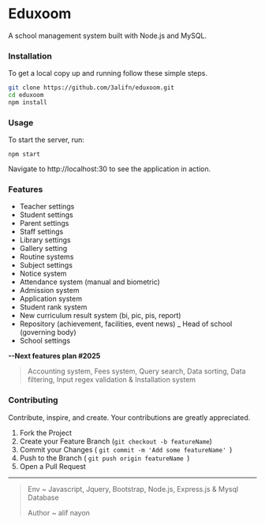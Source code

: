 # Eduxoom

A school management system built with Node.js and MySQL.

### Installation

To get a local copy up and running follow these simple steps.

``` bash
git clone https://github.com/3alifn/eduxoom.git
cd eduxoom
npm install

```
### Usage

To start the server, run:

` npm start `


Navigate to http://localhost:30 to see the application in action.


### Features

- Teacher settings
- Student settings
- Parent settings
- Staff settings
- Library settings
- Gallery setting
- Routine systems
- Subject settings
- Notice system
- Attendance system (manual and biometric)
- Admission system
- Application system
- Student rank system
- New curriculum result system (bi, pic, pis, report)
- Repository (achievement, facilities, event news)
_ Head of school (governing body)
- School settings

**--Next features plan #2025**
>
>Accounting system, Fees system, Query search, Data sorting, Data filtering, Input regex validation & Installation system
>

### Contributing

Contribute, inspire, and create. Your contributions are greatly appreciated.

1. Fork the Project
2. Create your Feature Branch (` git checkout -b featureName `)
3. Commit your Changes ( `git commit -m 'Add some featureName' `)
4. Push to the Branch ( `git push origin featureName `)
5. Open a Pull Request
---
>
> Env ~ Javascript, Jquery, Bootstrap, Node.js, Express.js & Mysql Database
>
> Author ~ alif nayon
>